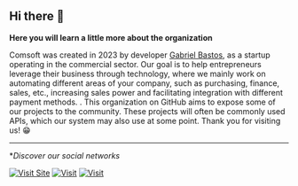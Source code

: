 ## Hi there 👋


**Here you will learn a little more about the organization**

Comsoft was created in 2023 by developer [Gabriel Bastos](https://github.com/), as a startup operating in the commercial sector. Our goal is to help entrepreneurs leverage their business through technology, where we mainly work on automating different areas of your company, such as purchasing, finance, sales, etc., increasing sales power and facilitating integration with different payment methods. . This organization on GitHub aims to expose some of our projects to the community. These projects will often be commonly used APIs, which our system may also use at some point. Thank you for visiting us! 😁

-----------------
**Discover our social networks*


[![Visit Site](https://img.icons8.com/color/48/internet--v1.png)](https://www.comsoft.com.br/)
[![Visit](https://img.icons8.com/color/48/instagram-new--v1.png)](https://www.instagram.com/comsoft_inovacoes)
[![Visit](https://img.icons8.com/color/48/linkedin.png)](https://www.linkedin.com/company/comsoft-inovacoes)
